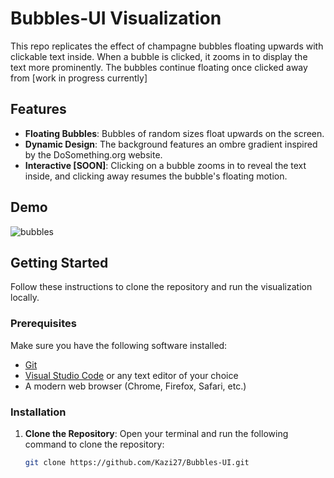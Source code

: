 # Bubbles-UI Visualization

This repo replicates the effect of champagne bubbles floating upwards with clickable text inside. When a bubble is clicked, it zooms in to display the text more prominently. The bubbles continue floating once clicked away from [work in progress currently]

## Features

- **Floating Bubbles**: Bubbles of random sizes float upwards on the screen.
- **Dynamic Design**: The background features an ombre gradient inspired by the DoSomething.org website.
- **Interactive [SOON]**: Clicking on a bubble zooms in to reveal the text inside, and clicking away resumes the bubble's floating motion.

## Demo
![bubbles](https://github.com/user-attachments/assets/c69ca268-5937-410c-8057-c65ff536e150)


## Getting Started

Follow these instructions to clone the repository and run the visualization locally.

### Prerequisites

Make sure you have the following software installed:

- [Git](https://git-scm.com/downloads)
- [Visual Studio Code](https://code.visualstudio.com/) or any text editor of your choice
- A modern web browser (Chrome, Firefox, Safari, etc.)

### Installation

1. **Clone the Repository**:
   Open your terminal and run the following command to clone the repository:
   ```bash
   git clone https://github.com/Kazi27/Bubbles-UI.git
